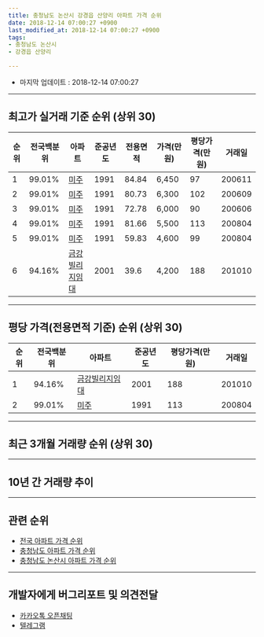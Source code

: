 ```yaml
---
title: 충청남도 논산시 강경읍 산양리 아파트 가격 순위
date: 2018-12-14 07:00:27 +0900
last_modified_at: 2018-12-14 07:00:27 +0900
tags:
- 충청남도 논산시
- 강경읍 산양리

---
```


* 마지막 업데이트 : 2018-12-14 07:00:27

---

## 최고가 실거래 기준 순위 (상위 30)


|순위|전국백분위|아파트|준공년도|전용면적|가격(만원)|평당가격(만원)|거래일|
|---|---|---|---|---|---|---|---|
|1|99.01%|[미주](https://search.naver.com/search.naver?query=%EC%B6%A9%EC%B2%AD%EB%82%A8%EB%8F%84+%EB%85%BC%EC%82%B0%EC%8B%9C+%EA%B0%95%EA%B2%BD%EC%9D%8D+%EC%82%B0%EC%96%91%EB%A6%AC+%EB%AF%B8%EC%A3%BC)|1991|84.84|6,450|97|200611|
|2|99.01%|[미주](https://search.naver.com/search.naver?query=%EC%B6%A9%EC%B2%AD%EB%82%A8%EB%8F%84+%EB%85%BC%EC%82%B0%EC%8B%9C+%EA%B0%95%EA%B2%BD%EC%9D%8D+%EC%82%B0%EC%96%91%EB%A6%AC+%EB%AF%B8%EC%A3%BC)|1991|80.73|6,300|102|200609|
|3|99.01%|[미주](https://search.naver.com/search.naver?query=%EC%B6%A9%EC%B2%AD%EB%82%A8%EB%8F%84+%EB%85%BC%EC%82%B0%EC%8B%9C+%EA%B0%95%EA%B2%BD%EC%9D%8D+%EC%82%B0%EC%96%91%EB%A6%AC+%EB%AF%B8%EC%A3%BC)|1991|72.78|6,000|90|200606|
|4|99.01%|[미주](https://search.naver.com/search.naver?query=%EC%B6%A9%EC%B2%AD%EB%82%A8%EB%8F%84+%EB%85%BC%EC%82%B0%EC%8B%9C+%EA%B0%95%EA%B2%BD%EC%9D%8D+%EC%82%B0%EC%96%91%EB%A6%AC+%EB%AF%B8%EC%A3%BC)|1991|81.66|5,500|113|200804|
|5|99.01%|[미주](https://search.naver.com/search.naver?query=%EC%B6%A9%EC%B2%AD%EB%82%A8%EB%8F%84+%EB%85%BC%EC%82%B0%EC%8B%9C+%EA%B0%95%EA%B2%BD%EC%9D%8D+%EC%82%B0%EC%96%91%EB%A6%AC+%EB%AF%B8%EC%A3%BC)|1991|59.83|4,600|99|200804|
|6|94.16%|[금강빌리지임대](https://search.naver.com/search.naver?query=%EC%B6%A9%EC%B2%AD%EB%82%A8%EB%8F%84+%EB%85%BC%EC%82%B0%EC%8B%9C+%EA%B0%95%EA%B2%BD%EC%9D%8D+%EC%82%B0%EC%96%91%EB%A6%AC+%EA%B8%88%EA%B0%95%EB%B9%8C%EB%A6%AC%EC%A7%80%EC%9E%84%EB%8C%80)|2001|39.6|4,200|188|201010|


---

## 평당 가격(전용면적 기준) 순위 (상위 30)


|순위|전국백분위|아파트|준공년도|평당가격(만원)|거래일|
|---|---|---|---|---|---|
|1|94.16%|[금강빌리지임대](https://search.naver.com/search.naver?query=%EC%B6%A9%EC%B2%AD%EB%82%A8%EB%8F%84+%EB%85%BC%EC%82%B0%EC%8B%9C+%EA%B0%95%EA%B2%BD%EC%9D%8D+%EC%82%B0%EC%96%91%EB%A6%AC+%EA%B8%88%EA%B0%95%EB%B9%8C%EB%A6%AC%EC%A7%80%EC%9E%84%EB%8C%80)|2001|188|201010|
|2|99.01%|[미주](https://search.naver.com/search.naver?query=%EC%B6%A9%EC%B2%AD%EB%82%A8%EB%8F%84+%EB%85%BC%EC%82%B0%EC%8B%9C+%EA%B0%95%EA%B2%BD%EC%9D%8D+%EC%82%B0%EC%96%91%EB%A6%AC+%EB%AF%B8%EC%A3%BC)|1991|113|200804|


---

## 최근 3개월 거래량 순위 (상위 30)


<div style="width:100%;">
    <canvas id="deal_count_ranking" height="250"></canvas>
</div>


<script>
new Chart(document.getElementById("deal_count_ranking"), {
    type: 'horizontalBar',
    data: {
        labels: ['미주', '금강빌리지임대'],
        datasets: [{
            label: '실거래 수',
            data: [1, 1],
            borderColor: "rgba(255, 0, 128, 1)",
            backgroundColor: "rgba(255, 0, 128, 0.5)",
            fill: false,
        }]
    },
    options: {
        responsive: true,
        title: {
            display: true,
            text: '최근 3개월 거래량 순위'
        },
        tooltips: {
            mode: 'index',
            intersect: false,
            callbacks: {
                title: function(tooltipItems, data) {
                    return "실거래 수:";
                },
                label: function(tooltipItem, data) {
                    return data.labels[tooltipItem.index] + ": " + tooltipItem.xLabel;
                }
            }
        },
        hover: {
            mode: 'nearest',
            intersect: true
        },
        scales: {
            xAxes: [{
                display: true,
                scaleLabel: {
                    display: true,
                    labelString: '실거래 수'
                },
                ticks: {
                    suggestedMin: 0,
                }
            }],
            yAxes: [{
                display: true,
                ticks: {
                    autoSkip: false,
                    callback: function(value, index, values) {
                        if (value.length > 15)
                            return value.substr(0, 13) + "...";
                        else
                            return value;
                    }
                },
                scaleLabel: {
                    display: false,
                }
            }]
        }
    }
});

</script>


---

## 10년 간 거래량 추이


<div style="width:100%;">
    <canvas id="deal_progress" height="250"></canvas>
</div>

<script>
new Chart(document.getElementById("deal_progress"), {
    type: 'line',
    data: {
        labels: ['200812','200901','200902','200903','200904','200905','200906','200907','200908','200909','200910','200911','200912','201001','201002','201003','201004','201005','201006','201007','201008','201009','201010','201011','201012','201101','201102','201103','201104','201105','201106','201107','201108','201109','201110','201111','201112','201201','201202','201203','201204','201205','201206','201207','201208','201209','201210','201211','201212','201301','201302','201303','201304','201305','201306','201307','201308','201309','201310','201311','201312','201401','201402','201403','201404','201405','201406','201407','201408','201409','201410','201411','201412','201501','201502','201503','201504','201505','201506','201507','201508','201509','201510','201511','201512','201601','201602','201603','201604','201605','201606','201607','201608','201609','201610','201611','201612','201701','201702','201703','201704','201705','201706','201707','201708','201709','201710','201711','201712','201801','201802','201803','201804','201805','201806','201807','201808','201809','201810','201811','201812'],
        datasets: [{
            label: '실거래 수',
            pointRadius: 1,
            data: [3, 0, 1, 0, 1, 1, 0, 4, 1, 0, 4, 3, 1, 2, 0, 5, 0, 5, 3, 2, 0, 0, 15, 7, 0, 1, 0, 2, 1, 21, 1, 0, 4, 5, 3, 1, 5, 2, 4, 2, 9, 1, 1, 1, 1, 9, 0, 0, 11, 0, 3, 0, 1, 1, 5, 1, 2, 1, 3, 0, 0, 0, 3, 18, 2, 4, 1, 0, 1, 0, 0, 1, 1, 1, 4, 0, 1, 0, 1, 1, 0, 2, 1, 1, 0, 0, 4, 0, 0, 0, 3, 0, 1, 0, 1, 2, 1, 1, 0, 3, 0, 2, 4, 1, 2, 3, 2, 1, 0, 1, 0, 1, 2, 3, 1, 1, 2, 2, 1, 0, 1],
            borderColor: "rgba(255, 201, 14, 1)",
            backgroundColor: "rgba(255, 201, 14, 0.5)",
            fill: true,
        }]
    },
    options: {
        responsive: true,
        title: {
            display: true,
            text: '10년간 거래량 추이'
        },
        tooltips: {
            mode: 'index',
            intersect: false,
        },
        hover: {
            mode: 'nearest',
            intersect: true
        },
        scales: {
            xAxes: [{
                display: true,
                scaleLabel: {
                    display: true,
                    labelString: '년/월'
                }
            }],
            yAxes: [{
                display: true,
                ticks: {
                    suggestedMin: 0,
                },
                scaleLabel: {
                    display: true,
                    labelString: '실거래 수'
                }
            }]
        }
    }
});

</script>


---

## 관련 순위

- [전국 아파트 가격 순위](https://inasie.github.io/apt-ranking/전국)
- [충청남도 아파트 가격 순위](https://inasie.github.io/apt-ranking/충청남도)
- [충청남도 논산시 아파트 가격 순위](https://inasie.github.io/apt-ranking/충청남도-논산시)


---

## 개발자에게 버그리포트 및 의견전달

- [카카오톡 오픈채팅](https://open.kakao.com/o/gLJUAP4)
- [텔레그램](https://t.me/inasie)

